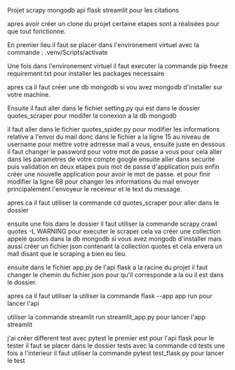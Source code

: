 Projet scrapy mongodb api flask streamlit pour les citations
 
apres avoir créer un clone du projet certaine etapes sont a réalisées pour que tout fonctionne.

En premier lieu il faut se placer dans l'environement virtuel avec la commande : .venv/Scripts/activate

Une fois dans l'environement virtuel il faut executer la commande pip freeze requirement.txt pour installer les packages necessaire

apres ca il faut créer une db mongodb si vou avez mongodb d'installer sur votre machine.

Ensuite il faut aller dans le fichier setting.py qui est dans le dossier quotes_scraper pour modifer la conexion a la db mongodb

il faut aller dans le fichier quotes_spider.py pour modifier les informations relative a l'envoi du mail donc dans le fichier a la ligne 15 au niveau de username pour mettre votre adrresse mail a vous, ensuite juste en dessous il faut changer le password pour votre mot de passe a vous pour cela aller dans les parametres de votre compte google ensuite aller dans securité puis validation en deux etapes puis mot de passe d'application puis enfin créer une nouvelle application pour avoir le mot de passe. et pour finir modifier la ligne 68 pour changer les informations du mail envoyer principalement l'envoyeur le receveur et le text du message.

apres ca il faut utiliser la commande cd quotes_scraper pour aller dans le dossier

ensuite une fois dans le dossier il faut utiliser la commande scrapy crawl quotes -L WARNING pour executer le scraper cela va créer une collection appelé quotes dans la db mongodb si vous avez mongodb d'installer mais aussi créer un fichier json contenant la collection quotes et cela envera un mail disant que le scraping a bien eu lieu.

ensuite dans le fichier app.py de l'api flask a la racine du projet il faut changer le chemin du fichier json pour qu'il corresponde a la ou il est dans le dossier.

apres ca il faut utiliser la utiliser la commande flask --app app run pour lancer l'api

utiliser la commande streamlit run streamlit_app.py pour lancer l'app streamlit

j'ai créer different test avec pytest le premier est pour l'api flask pour le tester il faut se placer dans le dossier tests avec la commande cd tests une fois a l'interieur il faut utiliser la commande pytest test_flask.py pour lancer le test
